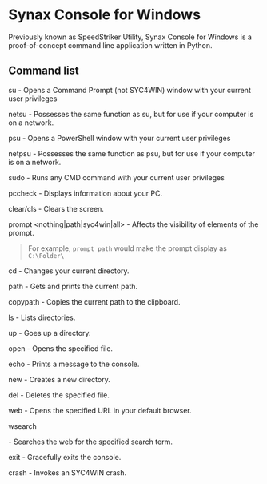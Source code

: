 # Synax Console for Windows

Previously known as SpeedStriker Utility, Synax Console for Windows is a proof-of-concept command line application written in Python.

## Command list

su - Opens a Command Prompt (not SYC4WIN) window with your current user privileges

netsu <servername> - Possesses the same function as su, but for use if your computer is on a network.
  
psu - Opens a PowerShell window with your current user privileges

netpsu <servername> - Possesses the same function as psu, but for use if your computer is on a network.
  
sudo <command> - Runs any CMD command with your current user privileges

pccheck - Displays information about your PC.

clear/cls - Clears the screen.

prompt <nothing|path|syc4win|all> - Affects the visibility of elements of the prompt.

  > For example, `prompt path` would make the prompt display as `C:\Folder\`
  
cd <dirname> - Changes your current directory.
  
path - Gets and prints the current path.

copypath - Copies the current path to the clipboard.

ls - Lists directories.

up - Goes up a directory.

open - Opens the specified file.

echo <message> - Prints a message to the console.
  
new <dirname> - Creates a new directory.
  
del <filename> - Deletes the specified file.
  
web <URL> - Opens the specified URL in your default browser.
  
wsearch <search term> - Searches the web for the specified search term.
  
exit - Gracefully exits the console.
  
crash - Invokes an SYC4WIN crash.
